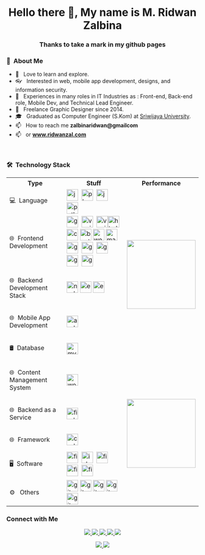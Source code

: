 <h1 align="center">Hello there 👋, My name is M. Ridwan Zalbina</h1>  

<h3 align="center">Thanks to take a mark in my github pages</h3>

<h3> 👨 &nbsp;About Me </h3>

- 🤔 &nbsp; Love to learn and explore.
- 👓 &nbsp; Interested in web, mobile app development, designs, and information security.
- 💼 &nbsp; Experiences in many roles in IT Industries as : Front-end, Back-end role, Mobile Dev, and Technical Lead Engineer.
- 💼 &nbsp; Freelance Graphic Designer since 2014.
- 🎓 &nbsp; Graduated as Computer Engineer (S.Kom) at [Sriwijaya University](https://unsri.ac.id).
- 📫 &nbsp; How to reach me **zalbinaridwan@gmailcom**
- 📫 &nbsp; or **www.ridwanzal.com**
<br/>
<h3> 🛠 &nbsp;Technology Stack</h3>
<table>
	<tbody>
		<tr>
			<th>Type</th>
			<th>Stuff</th>
			<th>Performance</th>
		</tr>
		<tr>
			<td><p align="left">💻 &nbsp;Language</p></td>
			<td>
<img src="https://devicons.github.io/devicon/devicon.git/icons/javascript/javascript-original.svg" alt="javascript" width="30" height="30"/>&nbsp;
<img src="https://devicons.github.io/devicon/devicon.git/icons/php/php-original.svg" alt="php" width="30" height="30"/>&nbsp;
<img src="https://devicons.github.io/devicon/devicon.git/icons/java/java-original-wordmark.svg" alt="java" width="30" height="30"/>&nbsp;
<img src="https://devicons.github.io/devicon/devicon.git/icons/python/python-original.svg" alt="python" width="30" height="30"/></td>
			<td rowspan="5">
			<p align="center">
				<a href="https://github.com/ridwanzal">
					<img height="180em" src="https://github-readme-stats.vercel.app/api/top-langs/?username=ridwanzal&theme=vue&layout=compact" />
				</a>
				</p>
			</td>
		</tr>
		<tr>
			<td><p align="left">🌐 &nbsp;Frontend Development</p></td>
			<td>
<img src="https://devicon.dev/devicon.git/icons/javascript/javascript-original.svg" alt="grunt" width="30" height="30"/>&nbsp;
<img src="https://devicon.dev/devicon.git/icons/jquery/jquery-original-wordmark.svg" alt="vuejs" width="30" height="30"/>&nbsp;
<img src="https://devicons.github.io/devicon/devicon.git/icons/vuejs/vuejs-original-wordmark.svg" alt="vuejs" width="30" height="30"/><img src="https://devicons.github.io/devicon/devicon.git/icons/html5/html5-original-wordmark.svg" alt="html5" width="30" height="30"/>&nbsp;
<img src="https://devicons.github.io/devicon/devicon.git/icons/css3/css3-original-wordmark.svg" alt="css3" width="30" height="30"/>&nbsp;<img src="https://devicons.github.io/devicon/devicon.git/icons/bootstrap/bootstrap-plain.svg" alt="bootstrap" width="30" height="30"/>&nbsp;<img src="https://devicons.github.io/devicon/devicon.git/icons/webpack/webpack-original.svg" alt="webpack" width="30" height="30"/>&nbsp;<img src="https://raw.githubusercontent.com/prplx/svg-logos/5585531d45d294869c4eaab4d7cf2e9c167710a9/svg/materialize.svg" alt="materialize" width="30" height="30"/>
&nbsp;<img src="https://devicon.dev/devicon.git/icons/grunt/grunt-original-wordmark.svg" alt="grunt" width="30" height="30"/>
&nbsp;<img src="https://devicon.dev/devicon.git/icons/gulp/gulp-plain.svg" alt="grunt" width="30" height="30"/>
&nbsp;<img src="https://devicon.dev/devicon.git/icons/sass/sass-original.svg" alt="grunt" width="30" height="30"/>&nbsp;
<img src="https://devicon.dev/devicon.git/icons/babel/babel-plain.svg" alt="grunt" width="30" height="30"/>&nbsp;
<img src="https://devicon.dev/devicon.git/icons/handlebars/handlebars-original-wordmark.svg" alt="grunt" width="30" height="30"/>
</td>
		</tr>
		<tr>
			<td><p align="left">🌐 &nbsp;Backend Development Stack</p></td>
			<td><img src="https://devicons.github.io/devicon/devicon.git/icons/nodejs/nodejs-original-wordmark.svg" alt="nodejs" width="30" height="30"/>&nbsp;<img src="https://devicons.github.io/devicon/devicon.git/icons/express/express-original-wordmark.svg" alt="express" width="30" height="30"/>&nbsp;<img src="https://devicons.github.io/devicon.git/icons/redis/redis-plain-wordmark.svg" alt="express" width="30" height="30"/>
			</td>
		</tr>
		<tr>
			<td><p align="left"> 🌐 &nbsp;Mobile App Development</p></td>
			<td><img src="https://devicons.github.io/devicon/devicon.git/icons/android/android-original-wordmark.svg" alt="android" width="30" height="30"/></td>
		</tr>
		<tr>
			<td><p align="left">🛢 &nbsp;Database</p></td>
			<td><img src="https://devicons.github.io/devicon/devicon.git/icons/mysql/mysql-original-wordmark.svg" alt="mysql" width="30" height="30"/></td>
		</tr>
		<tr>
			<td><p align="left">🌐 &nbsp;Content Management System</p></td>
			<td><img src="https://devicon.dev/devicon.git/icons/wordpress/wordpress-plain-wordmark.svg" alt="wordpress" width="30" height="30"/> </td>
			<td rowspan="5">
				<p align="center">
					<a href="https://github.com/ridwanzal">
					<img height="180em" src="https://github-readme-stats.vercel.app/api?username=ridwanzal&theme=vue&show_icons=true&include_all_commits=true&count_private=true" />
					</a>
				</p>
			</td>
		</tr>
		<tr>
			<td><p align="left">🌐 &nbsp;Backend as a Service</p></td>
			<td><img src="https://www.vectorlogo.zone/logos/firebase/firebase-icon.svg" alt="firebase" width="30" height="30"/></td>
		</tr>
		<tr>
			<td><p align="left">🌐 &nbsp;Framework</p></td>
			<td> 
				<img src="https://cdn.worldvectorlogo.com/logos/codeigniter.svg" alt="codeigniter" width="30" height="30"/> </td>
		</tr>
		<tr>
			<td><p align="left">🖥 &nbsp;Software</p></td>
			<td><img src="https://www.vectorlogo.zone/logos/figma/figma-icon.svg" alt="figma" width="30" height="30"/>&nbsp;
			<img src="https://devicon.dev/devicon.git/icons/inkscape/inkscape-plain-wordmark.svg" alt="inkscape" width="30" height="30"/>&nbsp;
			<img src="https://devicon.dev/devicon.git/icons/gimp/gimp-original.svg" alt="figma" width="30" height="30"/>&nbsp;
			<img src="https://devicon.dev/devicon.git/icons/sourcetree/sourcetree-original-wordmark.svg" alt="figma" width="30" height="30"/>&nbsp;
			<img src="https://devicon.dev/devicon.git/icons/visualstudio/visualstudio-plain.svg" alt="figma" width="30" height="30"/>&nbsp;
			</td>
		</tr>
		<tr>
			<td><p align="left">⚙️ &nbsp; Others</p></td>
			<td><img src="https://www.vectorlogo.zone/logos/git-scm/git-scm-icon.svg" alt="git" width="30" height="30"/>
			<img src="https://devicon.dev/devicon.git/icons/npm/npm-original-wordmark.svg" alt="git" width="30" height="30"/> 
			<img src="https://devicon.dev/devicon.git/icons/linux/linux-original.svg" alt="git" width="30" height="30"/>
			<img src="https://devicon.dev/devicon.git/icons/ubuntu/ubuntu-plain-wordmark.svg" alt="git" width="30" height="30"/> 
			<img src="https://devicon.dev/devicon.git/icons/apache/apache-original-wordmark.svg" alt="git" width="30" height="30"/>
			</td>
		</tr>
	</tbody>
</table>

<h3> Connect with Me </h3>
<p align="center">
	<a href="https://ridwanzal.com">
		<img src="https://img.shields.io/badge/-ridwanzal.com-3423A6?style=flat-square&logo=Google-Chrome&logoColor=white"/>
	</a>
	<a href="https://www.linkedin.com/in/mridwanzalbina/">
		<img src="https://img.shields.io/badge/-M%20Ridwan%20Zalbina-0077B5?style=flat-square&logo=Linkedin&logoColor=white"/>
	</a>
	<a href="mailto:zalbinaridwan@gmail.com">
		<img src="https://img.shields.io/badge/-zalbinaridwan@gmail.com-D14836?style=flat-square&logo=Gmail&logoColor=white"/>
	</a>
	<a href="https://instagram.com/ridwanzal">
		<img src="https://img.shields.io/badge/-@ridwanzal-E4405F?style=flat-square&logo=Instagram&logoColor=white"/>
	</a>
	<a href="https://www.github.com/ridwanzal">
		<img src="https://img.shields.io/github/followers/ridwanzal?style=flat-square&logo=Github&logoColor=white"/>
	</a>
</p>

<p align="center">
	<a href="https://github.com/ridwanzal/ridwanzal/issues/new?template=Guestbook_entry.md&title=Adding+<username>+to+guestbook">
		<img src="https://img.shields.io/badge/-Write%20into%20my%20guest%20book-red?style=flat-round"/>
	</a>
	<a href="https://komarev.com/ghpvc/?username=ridwanzal">
		<img src="https://komarev.com/ghpvc/?username=ridwanzal"/>
	</a>
</p>

